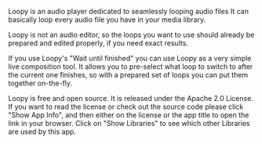 Loopy is an audio player dedicated to seamlessly looping audio files
It can basically loop every audio file you have in your media library.

Loopy is not an audio editor, so the loops you want to use should already be prepared and edited properly, if you need exact results.

If you use Loopy's "Wait until finished" you can use Loopy as a very simple live composition tool. It allows you to pre-select what loop to switch to after the current one finishes, so with a prepared set of loops you can put them together on-the-fly.

Loopy is free and open source. It is released under the Apache 2.0 License. 
If you want to read the license or check out the source code please click "Show App Info", and then either on the license or the app title to open the link in your browser. Click on "Show Libraries" to see which other Libraries are used by this app.